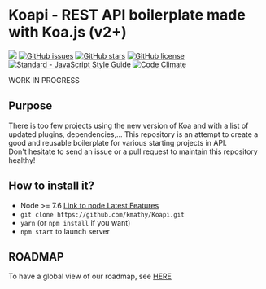 # Koapi - REST API boilerplate made with Koa.js (v2+)

![](https://img.shields.io/badge/Version-0.2.2-blue.svg)
[![GitHub issues](https://img.shields.io/github/issues/kmathy/Koapi.svg)](https://github.com/kmathy/Koapi/issues)
[![GitHub stars](https://img.shields.io/github/stars/kmathy/Koapi.svg)](https://github.com/kmathy/Koapi/stargazers)
[![GitHub license](https://img.shields.io/badge/license-Apache%202-blue.svg)](https://raw.githubusercontent.com/kmathy/Koapi/master/LICENSE)
<a href="https://standardjs.com"><img src="https://img.shields.io/badge/code_style-standard-brightgreen.svg" alt="Standard - JavaScript Style Guide"></a>
[![Code Climate](https://codeclimate.com/github/kmathy/Koapi/badges/gpa.svg)](https://codeclimate.com/github/kmathy/Koapi)

WORK IN PROGRESS

## Purpose
There is too few projects using the new version of Koa and with a list of updated plugins, dependencies,... 
This repository is an attempt to create a good and reusable boilerplate for various starting projects in API.
<br>
Don't hesitate to send an issue or a pull request to maintain this repository healthy!

## How to install it?
* Node >= 7.6 [Link to node Latest Features](https://nodejs.org/en/download/current/)
* ``git clone https://github.com/kmathy/Koapi.git``
* ``yarn`` (or ``npm install`` if you want)
* ``npm start`` to launch server

## ROADMAP
To have a global view of our roadmap, see [HERE](ROADMAP.md)
